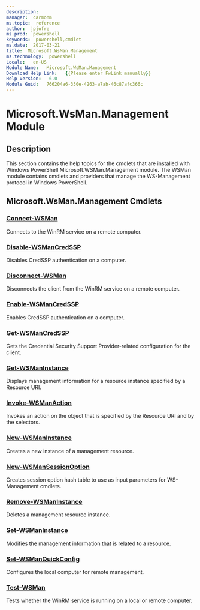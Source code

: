 ```yaml
---
description:  
manager:  carmonm
ms.topic:  reference
author:  jpjofre
ms.prod:  powershell
keywords:  powershell,cmdlet
ms.date:  2017-03-21
title:  Microsoft.WsMan.Management
ms.technology:  powershell
Locale:   en-US
Module Name:   Microsoft.WsMan.Management
Download Help Link:   {{Please enter FwLink manually}}
Help Version:   6.0
Module Guid:   766204a6-330e-4263-a7ab-46c87afc366c
---
```



# Microsoft.WsMan.Management Module
## Description
This section contains the help topics for the cmdlets that are installed with Windows PowerShell Microsoft.WSMan.Management module. The WSMan module contains cmdlets and providers that manage the WS-Management protocol in Windows PowerShell.

## Microsoft.WsMan.Management Cmdlets
### [Connect-WSMan](Connect-WSMan.md)
Connects to the WinRM service on a remote computer.


### [Disable-WSManCredSSP](Disable-WSManCredSSP.md)
Disables CredSSP authentication on a computer.


### [Disconnect-WSMan](Disconnect-WSMan.md)
Disconnects the client from the WinRM service on a remote computer.


### [Enable-WSManCredSSP](Enable-WSManCredSSP.md)
Enables CredSSP authentication on a computer.


### [Get-WSManCredSSP](Get-WSManCredSSP.md)
Gets the Credential Security Support Provider-related configuration for the client.


### [Get-WSManInstance](Get-WSManInstance.md)
Displays management information for a resource instance specified by a Resource URI.


### [Invoke-WSManAction](Invoke-WSManAction.md)
Invokes an action on the object that is specified by the Resource URI and by the selectors.


### [New-WSManInstance](New-WSManInstance.md)
Creates a new instance of a management resource.


### [New-WSManSessionOption](New-WSManSessionOption.md)
Creates session option hash table to use as input parameters for WS-Management cmdlets.


### [Remove-WSManInstance](Remove-WSManInstance.md)
Deletes a management resource instance.


### [Set-WSManInstance](Set-WSManInstance.md)
Modifies the management information that is related to a resource.


### [Set-WSManQuickConfig](Set-WSManQuickConfig.md)
Configures the local computer for remote management.


### [Test-WSMan](Test-WSMan.md)
Tests whether the WinRM service is running on a local or remote computer.

